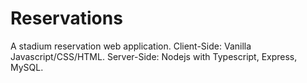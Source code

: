 # Reservations
A stadium reservation web application.
Client-Side: Vanilla Javascript/CSS/HTML.
Server-Side: Nodejs with Typescript, Express, MySQL.
